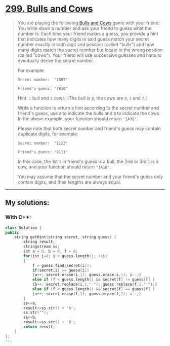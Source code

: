 [299. Bulls and Cows](https://leetcode.com/problems/bulls-and-cows/)
=====================
>You are playing the following [Bulls and Cows](https://en.wikipedia.org/wiki/Bulls_and_Cows) game with your friend: You write down a number and ask your friend to guess what the number is. Each time your friend makes a guess, you provide a hint that indicates how many digits in said guess match your secret number exactly in both digit and position (called "bulls") and how many digits match the secret number but locate in the wrong position (called "cows"). Your friend will use successive guesses and hints to eventually derive the secret number.
>
>For example:
>```
>Secret number:  "1807"
>
>Friend's guess: "7810"
>```
>Hint: `1` bull and `3` cows. (The bull is `8`, the cows are `0`, `1` and `7`.)
>
>Write a function to return a hint according to the secret number and friend's guess, use `A` to indicate the bulls and `B` to indicate the cows. In the above example, your function should return `"1A3B"`.
>
>Please note that both secret number and friend's guess may contain duplicate digits, for example:
>```
>Secret number:  "1123"
>
>Friend's guess: "0111"
>```
>In this case, the 1st `1` in friend's guess is a bull, the 2nd or 3rd `1` is a cow, and your function should return `"1A1B"`.
>
>You may assume that the secret number and your friend's guess only contain digits, and their lengths are always equal.

----------
## My solutions:
### With C++:

```C++
class Solution {
public:
    string getHint(string secret, string guess) {
        string result;
        stringstream ss;
        int a = 0, b = 0, f = 0;
        for(int i=0; i < guess.length(); ++i)
        {
            f = guess.find(secret[i]);
            if(secret[i] == guess[i])
            {a++; secret.erase(i,1); guess.erase(i,1); i--;}
            else if (f < guess.length() && secret[f] != guess[f] ) 
            {b++; secret.replace(i,1," "); guess.replace(f,1," ");}
            else if (f < guess.length() && secret[f] == guess[f] ) 
            {a++; secret.erase(f,1); guess.erase(f,1); i--;}
        }
        ss<<a;
        result+=ss.str() + 'A';
        ss.str("");
        ss<<b;
        result+=ss.str() + 'B';
        return result;
    }
};
···